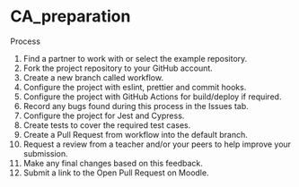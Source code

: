 # CA_preparation

Process

1. Find a partner to work with or select the example repository.
2. Fork the project repository to your GitHub account.
3. Create a new branch called workflow.
4. Configure the project with eslint, prettier and commit hooks.
5. Configure the project with GitHub Actions for build/deploy if required.
6. Record any bugs found during this process in the Issues tab.
7. Configure the project for Jest and Cypress.
8. Create tests to cover the required test cases.
9. Create a Pull Request from workflow into the default branch.
10. Request a review from a teacher and/or your peers to help improve your submission.
11. Make any final changes based on this feedback.
12. Submit a link to the Open Pull Request on Moodle.
